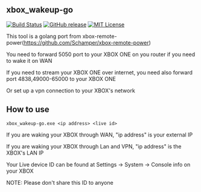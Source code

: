 
## xbox_wakeup-go 


[![Build Status](https://travis-ci.org/luoluomeng/xbox_wakeup-go.svg?branch=master)](https://travis-ci.org/luoluomeng/xbox_wakeup-go)
[![GitHub release](http://img.shields.io/github/release/luoluomeng/xbox_wakeup-go.svg?style=flat-square)](https://github.com/luoluomeng/xbox_wakeup-go/releases)
[![MIT License](http://img.shields.io/badge/license-MIT-blue.svg?style=flat-square)](https://github.com/luoluomeng/xbox_wakeup-go/blob/master/LICENSE)


This tool is a golang port from xbox-remote-power(https://github.com/Schamper/xbox-remote-power)

You need to forward 5050 port to your XBOX ONE on you router if you need to wake it on WAN

If you need to stream your XBOX ONE over internet, you need also forward port 4838,49000-65000 to your XBOX ONE

Or set up a vpn connection to your XBOX's network


## How to use
```
xbox_wakeup-go.exe <ip address> <live id>
```

If you are waking your XBOX through WAN, "ip address" is your external IP

If you are waking your XBOX through Lan and VPN, "ip address" is the XBOX's LAN IP

Your Live device ID can be found at Settings -> System -> Console info on your XBOX

NOTE: Please don't share this ID to anyone

